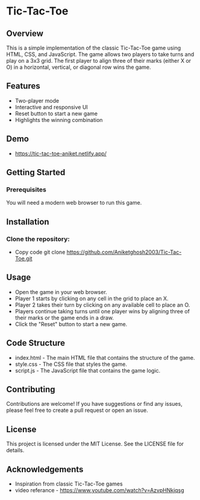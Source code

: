 # Tic-Tac-Toe

## Overview
This is a simple implementation of the classic Tic-Tac-Toe game using HTML, CSS, and JavaScript. The game allows two players to take turns and play on a 3x3 grid. The first player to align three of their marks (either X or O) in a horizontal, vertical, or diagonal row wins the game.

## Features
- Two-player mode
- Interactive and responsive UI
- Reset button to start a new game
- Highlights the winning combination
## Demo
- https://tic-tac-toe-aniket.netlify.app/

## Getting Started
### Prerequisites
You will need a modern web browser to run this game.

## Installation
### Clone the repository:

- Copy code
git clone https://github.com/Aniketghosh2003/Tic-Tac-Toe.git

## Usage
- Open the game in your web browser.
- Player 1 starts by clicking on any cell in the grid to place an X.
- Player 2 takes their turn by clicking on any available cell to place an O.
- Players continue taking turns until one player wins by aligning three of their marks or the game ends in a draw.
- Click the "Reset" button to start a new game.
## Code Structure
- index.html - The main HTML file that contains the structure of the game.
- style.css - The CSS file that styles the game.
- script.js - The JavaScript file that contains the game logic.
## Contributing
Contributions are welcome! If you have suggestions or find any issues, please feel free to create a pull request or open an issue.

## License
This project is licensed under the MIT License. See the LICENSE file for details.

## Acknowledgements
- Inspiration from classic Tic-Tac-Toe games
- video referance - https://www.youtube.com/watch?v=AzvpHNkjqsg
